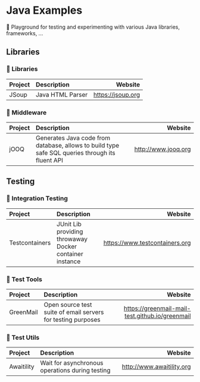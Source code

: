 # Java Examples

🎉 Playground for testing and experimenting with various Java libraries, frameworks, ...

## Libraries

### 🚦 Libraries

| Project        | Description                                             | Website                        |
| :------------- | :------------------------------------------------------ | -----------------------------: |
| JSoup          | Java HTML Parser                                        | https://jsoup.org              |

### 🚦 Middleware

| Project   | Description                                                    | Website                        |
| :-------- | :------------------------------------------------------------- | -----------------------------: |
| jOOQ      | Generates Java code from database, allows to build type safe SQL queries through its fluent API | http://www.jooq.org |

## Testing

### 🚦 Integration Testing

| Project        | Description                                             | Website                        |
| :------------- | :------------------------------------------------------ | -----------------------------: |
| Testcontainers | JUnit Lib providing throwaway Docker container instance | https://www.testcontainers.org |

### 🚦 Test Tools

| Project   | Description                                                  | Website                                         |
| :-------- | :----------------------------------------------------------- | ----------------------------------------------: |
| GreenMail | Open source test suite of email servers for testing purposes | https://greenmail-mail-test.github.io/greenmail |

### 🚦 Test Utils
| Project    | Description                                     | Website                   |
| :--------- | :---------------------------------------------- | ------------------------: |
| Awaitility | Wait for asynchronous operations during testing | http://www.awaitility.org |


